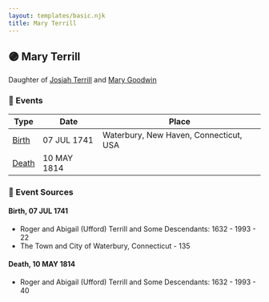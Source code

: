 ```yaml
---
layout: templates/basic.njk
title: Mary Terrill
---
```

## 🟣 Mary Terrill

Daughter of [Josiah Terrill](/people/8/80183041) and [Mary Goodwin](/people/4/49404198)

### 📆 Events

Type | Date | Place
------ | ------ | ------
[Birth](#event-0) | 07 JUL 1741 | Waterbury, New Haven, Connecticut, USA
[Death](#event-1) | 10 MAY 1814 |

### 📰 Event Sources

#### <a id="event-0"></a> Birth, 07 JUL 1741
* Roger and Abigail (Ufford) Terrill and Some Descendants: 1632 - 1993  - 22
* The Town and City of Waterbury, Connecticut  - 135

#### <a id="event-1"></a> Death, 10 MAY 1814
* Roger and Abigail (Ufford) Terrill and Some Descendants: 1632 - 1993  - 40
